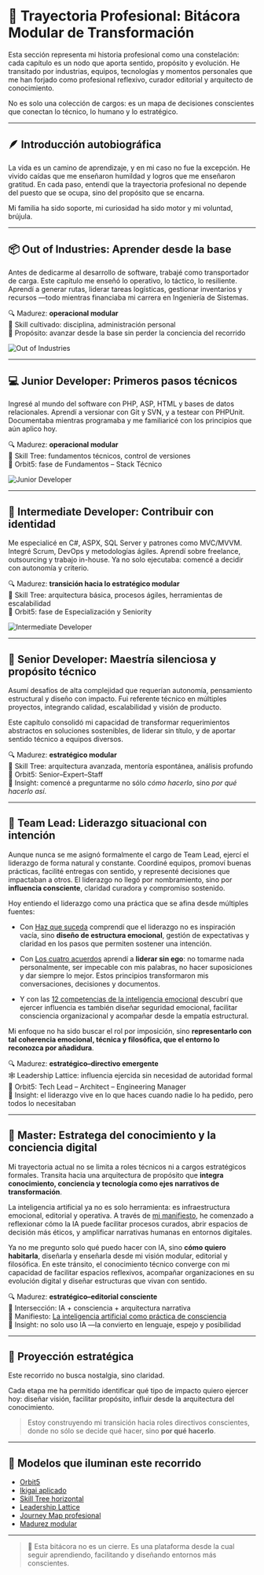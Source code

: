 # 🌌 Trayectoria Profesional: Bitácora Modular de Transformación

Esta sección representa mi historia profesional como una constelación: cada capítulo es un nodo que aporta sentido, propósito y evolución. He transitado por industrias, equipos, tecnologías y momentos personales que me han forjado como profesional reflexivo, curador editorial y arquitecto de conocimiento.

No es solo una colección de cargos: es un mapa de decisiones conscientes que conectan lo técnico, lo humano y lo estratégico.

---

## 🪶 Introducción autobiográfica

La vida es un camino de aprendizaje, y en mi caso no fue la excepción. He vivido caídas que me enseñaron humildad y logros que me enseñaron gratitud. En cada paso, entendí que la trayectoria profesional no depende del puesto que se ocupa, sino del propósito que se encarna.

Mi familia ha sido soporte, mi curiosidad ha sido motor y mi voluntad, brújula.

---

## 📦 Out of Industries: Aprender desde la base

Antes de dedicarme al desarrollo de software, trabajé como transportador de carga. Este capítulo me enseñó lo operativo, lo táctico, lo resiliente. Aprendí a generar rutas, liderar tareas logísticas, gestionar inventarios y recursos —todo mientras financiaba mi carrera en Ingeniería de Sistemas.

🔍 Madurez: **operacional modular**  
🧠 Skill cultivado: disciplina, administración personal  
🧭 Propósito: avanzar desde la base sin perder la conciencia del recorrido

![Out of Industries](./assets/img/Trayectoria/OutOfIndustries.jpeg)

---

## 💻 Junior Developer: Primeros pasos técnicos

Ingresé al mundo del software con PHP, ASP, HTML y bases de datos relacionales. Aprendí a versionar con Git y SVN, y a testear con PHPUnit. Documentaba mientras programaba y me familiaricé con los principios que aún aplico hoy.

🔍 Madurez: **operacional modular**  
🌱 Skill Tree: fundamentos técnicos, control de versiones  
📘 Orbit5: fase de Fundamentos – Stack Técnico

![Junior Developer](./assets/img/Trayectoria/Junior.jpeg)

---

## 🚀 Intermediate Developer: Contribuir con identidad

Me especialicé en C#, ASPX, SQL Server y patrones como MVC/MVVM. Integré Scrum, DevOps y metodologías ágiles. Aprendí sobre freelance, outsourcing y trabajo in-house. Ya no solo ejecutaba: comencé a decidir con autonomía y criterio.

🔍 Madurez: **transición hacia lo estratégico modular**  
🌳 Skill Tree: arquitectura básica, procesos ágiles, herramientas de escalabilidad  
📘 Orbit5: fase de Especialización y Seniority

![Intermediate Developer](./assets/img/Trayectoria/Intermediate.jpeg)

---

## 🧠 Senior Developer: Maestría silenciosa y propósito técnico

Asumí desafíos de alta complejidad que requerían autonomía, pensamiento estructural y diseño con impacto. Fui referente técnico en múltiples proyectos, integrando calidad, escalabilidad y visión de producto.

Este capítulo consolidó mi capacidad de transformar requerimientos abstractos en soluciones sostenibles, de liderar sin título, y de aportar sentido técnico a equipos diversos.

🔍 Madurez: **estratégico modular**  
🌳 Skill Tree: arquitectura avanzada, mentoría espontánea, análisis profundo  
📘 Orbit5: Senior–Expert–Staff  
🧭 Insight: comencé a preguntarme no sólo *cómo hacerlo*, sino *por qué hacerlo así*.

---

## 🤝 Team Lead: Liderazgo situacional con intención

Aunque nunca se me asignó formalmente el cargo de Team Lead, ejercí el liderazgo de forma natural y constante. Coordiné equipos, promoví buenas prácticas, facilité entregas con sentido, y representé decisiones que impactaban a otros. El liderazgo no llegó por nombramiento, sino por **influencia consciente**, claridad curadora y compromiso sostenido.

Hoy entiendo el liderazgo como una práctica que se afina desde múltiples fuentes:

- Con [Haz que suceda](/hobbies/exploración/libros/001-haz-que-suceda.md) comprendí que el liderazgo no es inspiración vacía, sino **diseño de estructura emocional**, gestión de expectativas y claridad en los pasos que permiten sostener una intención.
  
- Con [Los cuatro acuerdos](/hobbies/exploración/libros/003-los-cuatro-acuerdos.md) aprendí a **liderar sin ego**: no tomarme nada personalmente, ser impecable con mis palabras, no hacer suposiciones y dar siempre lo mejor. Estos principios transformaron mis conversaciones, decisiones y documentos.
  
- Y con las [12 competencias de la inteligencia emocional](/hobbies/exploración/libros/004-12-competencias-inteligencia-emocional.md) descubrí que ejercer influencia es también diseñar seguridad emocional, facilitar consciencia organizacional y acompañar desde la empatía estructural.

Mi enfoque no ha sido buscar el rol por imposición, sino **representarlo con tal coherencia emocional, técnica y filosófica, que el entorno lo reconozca por añadidura**.

🔍 Madurez: **estratégico–directivo emergente**  
🕸️ Leadership Lattice: influencia ejercida sin necesidad de autoridad formal  
📘 Orbit5: Tech Lead – Architect – Engineering Manager  
📘 Insight: el liderazgo vive en lo que haces cuando nadie lo ha pedido, pero todos lo necesitaban

---

## 🧠 Master: Estratega del conocimiento y la conciencia digital

Mi trayectoria actual no se limita a roles técnicos ni a cargos estratégicos formales. Transita hacia una arquitectura de propósito que **integra conocimiento, conciencia y tecnología como ejes narrativos de transformación**.

La inteligencia artificial ya no es solo herramienta: es infraestructura emocional, editorial y operativa. A través de [mi manifiesto][manifiesto-ia-link], he comenzado a reflexionar cómo la IA puede facilitar procesos curados, abrir espacios de decisión más éticos, y amplificar narrativas humanas en entornos digitales.

Ya no me pregunto solo qué puedo hacer con IA, sino **cómo quiero habitarla**, diseñarla y enseñarla desde mi visión modular, editorial y filosófica. En este tránsito, el conocimiento técnico converge con mi capacidad de facilitar espacios reflexivos, acompañar organizaciones en su evolución digital y diseñar estructuras que vivan con sentido.

🔍 Madurez: **estratégico–editorial consciente**  
🧩 Intersección: IA + consciencia + arquitectura narrativa  
📘 Manifiesto: [La inteligencia artificial como práctica de consciencia][manifiesto-ia-link]  
📘 Insight: no solo uso IA —la convierto en lenguaje, espejo y posibilidad

---

## 🎯 Proyección estratégica

Este recorrido no busca nostalgia, sino claridad.

Cada etapa me ha permitido identificar qué tipo de impacto quiero ejercer hoy: diseñar visión, facilitar propósito, influir desde la arquitectura del conocimiento.

> Estoy construyendo mi transición hacia roles directivos conscientes, donde no sólo se decide qué hacer, sino **por qué hacerlo**.

---

## 🔗 Modelos que iluminan este recorrido

- [Orbit5](./orbit5.md)
- [Ikigai aplicado](./ikigai.md)
- [Skill Tree horizontal](./skill-tree.md)
- [Leadership Lattice](./leadership-lattice.md)
- [Journey Map profesional](./journey-map.md)
- [Madurez modular](./modular-maturity.md)

---

> 🌌 Esta bitácora no es un cierre. Es una plataforma desde la cual seguir aprendiendo, facilitando y diseñando entornos más conscientes.

[manifiesto-ia-link]: /skills/essential/critical-thinking/articles/existential-adventure.md#inteligencia-artificial-compañera-no-competidora "La inteligencia artificial como práctica de consciencia"
